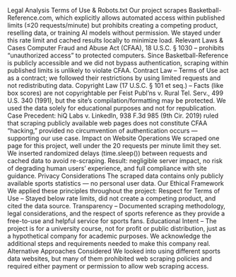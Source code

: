 Legal Analysis Terms of Use & Robots.txt Our project scrapes Basketball-Reference.com, which explicitly allows automated access within published limits (≤20 requests/minute) but prohibits creating a competing product, reselling data, or training AI models without permission. We stayed under this rate limit and cached results locally to minimize load. Relevant Laws & Cases Computer Fraud and Abuse Act (CFAA), 18 U.S.C. § 1030 – prohibits “unauthorized access” to protected computers. Since Basketball-Reference is publicly accessible and we did not bypass authentication, scraping within published limits is unlikely to violate CFAA. Contract Law – Terms of Use act as a contract; we followed their restrictions by using limited requests and not redistributing data. Copyright Law (17 U.S.C. § 101 et seq.) – Facts (like box scores) are not copyrightable per Feist Publ’ns v. Rural Tel. Serv., 499 U.S. 340 (1991), but the site’s compilation/formatting may be protected. We used the data solely for educational purposes and not for republication. Case Precedent: hiQ Labs v. LinkedIn, 938 F.3d 985 (9th Cir. 2019) ruled that scraping publicly available web pages does not constitute CFAA “hacking,” provided no circumvention of authentication occurs — supporting our use case.
Impact on Website Operations We scraped one page for this project, well under the 20 requests per minute limit they set. We inserted randomized delays (time.sleep()) between requests and cached data to avoid re-scraping. Result: negligible server impact, no risk of degrading human users’ experience, and full compliance with site guidance.
Privacy Considerations The scraped data contains only publicly available sports statistics — no personal user data.
Our Ethical Framework We applied these principles throughout the project: Respect for Terms of Use – Stayed below rate limits, did not create a competing product, and cited the data source. Transparency – Documented scraping methodology, legal considerations, and the respect of sports reference as they provide a free-to-use and helpful service for sports fans.
Educational Intent – The project is for a university course, not for profit or public distribution, just as a hypothetical company for academic purposes. We acknowledge the additional steps and requirements needed to make this company real.
Alternative Approaches Considered We looked into using different sports data websites, but many of them prohibited web scraping policies and required either payment or permission to allow web scraping access.
